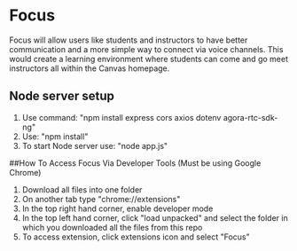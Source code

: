 # Focus
Focus will allow users like students and instructors to have better communication and a more simple way to connect via voice channels. This would create a learning environment where students can come and go meet instructors all within the Canvas homepage.


## Node server setup
1. Use command: "npm install express cors axios dotenv agora-rtc-sdk-ng"
2. Use: "npm install"
3. To start Node server use: "node app.js"


##How To Access Focus Via Developer Tools (Must be using Google Chrome)
1. Download all files into one folder
2. On another tab type "chrome://extensions"
3. In the top right hand corner, enable developer mode
4. In the top left hand corner, click "load unpacked" and select the folder in which you downloaded all the files from this repo
5. To access extension, click extensions icon and select "Focus"

